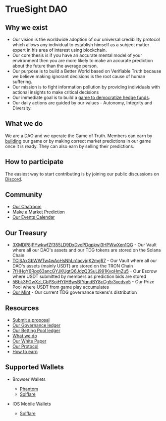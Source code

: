 # TrueSight DAO

## Why we exist
- Our vision is the worldwide adoption of our universal credibility protocol which allows any individual to establish himself as a subject matter expert in his area of interest using blockchain. 
- Our core thesis is if you have an accurate mental model of your environment then you are more likely to make an accurate prediction about the future than the average person.
- Our purpose is to build a Better World based on Verifiable Truth because we believe making ignorant decisions is the root cause of human suffering.
- Our mission is to fight information pollution by providing individuals with actional insights to make critical decisions
- Our immediate goal is to build a [game to democratize hedge funds](https://docs.google.com/presentation/d/1WfNmf9fSkPLsesgu1NQKUbAJ42gvlFU5/edit#slide=id.g106086a7c69_0_1).
- Our daily actions are guided by our values - Autonomy, Integrity and Diversity.

## What we do
We are a DAO and we operate the Game of Truth. Members can earn by [building](https://truesight.me/rubric) our game or by making correct market predictions in our game once it is ready. They can also earn by selling their predictions.

## How to participate
The easiest way to start contributing is by joining our public discussions on [Discord](https://discord.gg/gEfypKdCEW). 

## Community
- [Our Chatroom](https://discord.gg/gEfypKdCEW)
- [Make a Market Prediction](https://truesight.me/game)
- [Our Events Calendar](https://truesight.me/events)

## Our Treasury
- [3XMDP8jPYwkwfZf355LD9DxDvcPDqpkwj3HPWwXen1QG](https://solscan.io/account/3XMDP8jPYwkwfZf355LD9DxDvcPDqpkwj3HPWwXen1QG#tokenAccounts) - Our Vault where all our DAO's assets and our TDG tokens are stored on the Solana Chain
- [TCjSAxGbWWTw4wAoHsNhLn1acvjqK2mgR7](https://tronscan.org/#/address/TCjSAxGbWWTw4wAoHsNhLn1acvjqK2mgR7) - Our Vault where all our DAO's assets (mainly USDT) are stored on the TRON Chain
- [7fHHgY6Rpx63ancGYJKUgtQ6JdzQ3SuLj991KvqHmZu5](https://solscan.io/account/7fHHgY6Rpx63ancGYJKUgtQ6JdzQ3SuLj991KvqHmZu5#tokenAccounts) - Our Escrow where USDT submitted by members as prediction bids are stored
- [5Bbk3FGwXzLCbPSoiHYtHBwsBfYqndBY8cCg5r3xedvy5](https://solscan.io/account/5Bbk3FGwXzLCbPSoiHYtHBwsBfYqndBY8cCg5r3xedvy#tokenAccounts) - Our Prize Pool where USDT from game play accumulates 
- [Our Mint](https://solscan.io/token/3wmsJkKWLdFT4tF4rG8zUZQ8M4hKUDtDuJW8q6i9KbgF#holders) - Our current TDG governance tokens's distribution

## Resources
- [Submit a proposal](https://forms.gle/7eUEPFD192x3Wfkr8)
- [Our Governance ledger](https://truesight.me/ledger)
- [Our Betting Pool ledger](https://truesight.me/betting-pool-ledger)
- [What we do](https://docs.google.com/presentation/d/1WfNmf9fSkPLsesgu1NQKUbAJ42gvlFU5/edit#slide=id.g106086a7c69_0_1)
- [Our White Paper](https://docs.google.com/document/d/1H_LAioUeYvbSuuCuiPCd87t4VLx_PkqXBn3ggIn8Fxs/edit#)
- [Our Protocol](https://github.com/TrueSightDAO/truesight_protocol)
- [How to earn](https://truesight.me/rubric)

## Supported Wallets
- Browser Wallets
  - [Phantom](https://phantom.app/)
  - [Solflare](https://solflare.com/)

- IOS Mobile Wallets
  - [Solflare](https://solflare.com/)

<!--
**TrueSightDAO/TrueSightDAO** is a ✨ _special_ ✨ repository because its `README.md` (this file) appears on your GitHub profile.

Here are some ideas to get you started:

- 🔭 I’m currently working on ...
- 🌱 I’m currently learning ...
- 👯 I’m looking to collaborate on ...
- 🤔 I’m looking for help with ...
- 💬 Ask me about ...
- 📫 How to reach me: ...
- 😄 Pronouns: ...
- ⚡ Fun fact: ...
-->
